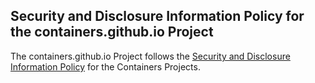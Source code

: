 ## Security and Disclosure Information Policy for the containers.github.io Project

The containers.github.io Project follows the [Security and Disclosure Information Policy](https://github.com/containers/common/blob/master/SECURITY.md) for the Containers Projects.
